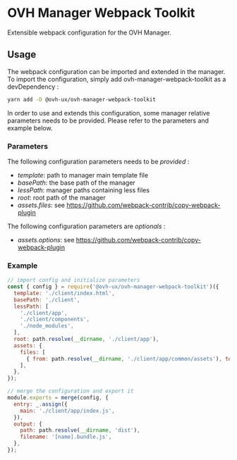 # OVH Manager Webpack Toolkit

Extensible webpack configuration for the OVH Manager.

## Usage

The webpack configuration can be imported and extended in the manager.
To import the configuration, simply add ovh-manager-webpack-toolkit as a devDependency :

```bash
yarn add -D @ovh-ux/ovh-manager-webpack-toolkit
```

In order to use and extends this configuration, some manager relative parameters needs
to be provided. Please refer to the parameters and example below.

### Parameters

The following configuration parameters needs to be _provided_ :

 - _template_: path to manager main template file
 - _basePath_: the base path of the manager
 - _lessPath_: manager paths containing less files
 - _root_: root path of the manager
 - _assets.files_: see https://github.com/webpack-contrib/copy-webpack-plugin

The following configuration parameters are _optionals_ :
 - _assets.options_: see https://github.com/webpack-contrib/copy-webpack-plugin

### Example

```js
// import config and initialize parameters
const { config } = require('@ovh-ux/ovh-manager-webpack-toolkit')({
  template: './client/index.html',
  basePath: './client',
  lessPath: [
    './client/app',
    './client/components',
    './node_modules',
  ],
  root: path.resolve(__dirname, './client/app'),
  assets: {
    files: [
      { from: path.resolve(__dirname, './client/app/common/assets'), to: 'assets' },
    ],
  },
});

// merge the configuration and export it
module.exports = merge(config, {
  entry: _.assign({
    main: './client/app/index.js',
  }),
  output: {
    path: path.resolve(__dirname, 'dist'),
    filename: '[name].bundle.js',
  },
});
```

